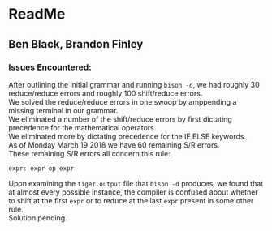 # ReadMe
## Ben Black, Brandon Finley


### Issues Encountered: 
After outlining the initial grammar and running `bison -d`, we had roughly 30 reduce/reduce errors and roughly 100 shift/reduce errors.  
We solved the reduce/reduce errors in one swoop by amppending a missing terminal in our grammar.  
We eliminated a number of the shift/reduce errors by first dictating precedence for the mathematical operators.  
We eliminated more by dictating precedence for the IF ELSE keywords.  
As of Monday March 19 2018 we have 60 remaining S/R errors.  
These remaining S/R errors all concern this rule:

```
expr: expr op expr
```

Upon examining the `tiger.output` file that `bison -d` produces, we found that at almost every possible instance, the compiler
is confused about whether to shift at the first `expr` or to reduce at the last `expr` present in some other rule.  
Solution pending.  